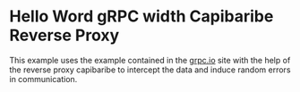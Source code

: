 # Hello Word gRPC width Capibaribe Reverse Proxy

This example uses the example contained in the [grpc.io](https://grpc.io/) site with the help of the reverse 
proxy capibaribe to intercept the data and induce random errors in communication.
